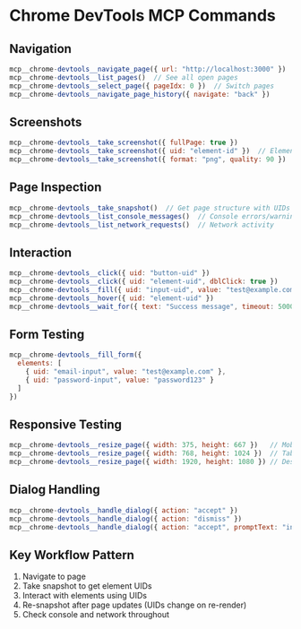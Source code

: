# Chrome DevTools MCP Commands

## Navigation

```javascript
mcp__chrome-devtools__navigate_page({ url: "http://localhost:3000" })
mcp__chrome-devtools__list_pages()  // See all open pages
mcp__chrome-devtools__select_page({ pageIdx: 0 })  // Switch pages
mcp__chrome-devtools__navigate_page_history({ navigate: "back" })
```

## Screenshots

```javascript
mcp__chrome-devtools__take_screenshot({ fullPage: true })
mcp__chrome-devtools__take_screenshot({ uid: "element-id" })  // Element screenshot
mcp__chrome-devtools__take_screenshot({ format: "png", quality: 90 })
```

## Page Inspection

```javascript
mcp__chrome-devtools__take_snapshot()  // Get page structure with UIDs
mcp__chrome-devtools__list_console_messages()  // Console errors/warnings
mcp__chrome-devtools__list_network_requests()  // Network activity
```

## Interaction

```javascript
mcp__chrome-devtools__click({ uid: "button-uid" })
mcp__chrome-devtools__click({ uid: "element-uid", dblClick: true })
mcp__chrome-devtools__fill({ uid: "input-uid", value: "test@example.com" })
mcp__chrome-devtools__hover({ uid: "element-uid" })
mcp__chrome-devtools__wait_for({ text: "Success message", timeout: 5000 })
```

## Form Testing

```javascript
mcp__chrome-devtools__fill_form({
  elements: [
    { uid: "email-input", value: "test@example.com" },
    { uid: "password-input", value: "password123" }
  ]
})
```

## Responsive Testing

```javascript
mcp__chrome-devtools__resize_page({ width: 375, height: 667 })   // Mobile
mcp__chrome-devtools__resize_page({ width: 768, height: 1024 })  // Tablet
mcp__chrome-devtools__resize_page({ width: 1920, height: 1080 }) // Desktop
```

## Dialog Handling

```javascript
mcp__chrome-devtools__handle_dialog({ action: "accept" })
mcp__chrome-devtools__handle_dialog({ action: "dismiss" })
mcp__chrome-devtools__handle_dialog({ action: "accept", promptText: "input text" })
```

## Key Workflow Pattern

1. Navigate to page
2. Take snapshot to get element UIDs
3. Interact with elements using UIDs
4. Re-snapshot after page updates (UIDs change on re-render)
5. Check console and network throughout

